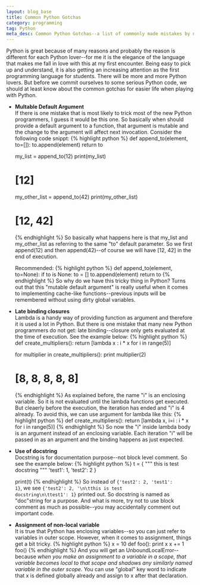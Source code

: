 ```yaml
---
layout: blog_base
title: Common Python Gotchas
category: programming
tag: Python
meta_desc: Common Python Gotchas--a list of commonly made mistakes by new Python programmers
---
```


Python is great because of many reasons and probably the reason is different for each Python lover--for me it is the elegance of the language that makes me fall in love with this at my first encounter. Being easy to pick up and understand, it is also getting an increasing attention as the first programming language for students. There will be more and more Python lovers. But before we commit ourselves to some serious Python code, we should at least know about the common gotchas for easier life when playing with Python.

* **Multable Default Argument**<br>
  If there is one mistake that is most likely to trick most of the new Python programmers, I guess it would be this one. So basically when should provide a default argument to a function, that argument is mutable and the change to the argument will affect next invocation. Consider the following code snippt:
  {% highlight python %}
  def append_to(element, to=[]):
    to.append(element)
    return to

  my_list = append_to(12)
  print(my_list)
  # [12]

  my_other_list = append_to(42)
  print(my_other_list)
  # [12, 42]
  {% endhighlight %}
  So basically what happens here is that my_list and my_other_list as referring to the same "to" default parameter. So we first append(12) and then append(42)--of course we will have [12, 42] in the end of execution.

  Recommended:
  {% highlight python %}
  def append_to(element, to=None):
    if to is None:
      to = []
    to.append(element)
    return to
  {% endhighlight %}
  So why do we have this tricky thing in Python? Turns out that this "mutable default argument" is really useful when it comes to implementing cache-like functions--previous inputs will be remembered without using dirty global variables.

* **Late binding closures**<br>
  Lambda is a handy way of providing function as argument and therefore it is used a lot in Python. But there is one mistake that many new Python programmers do not get: late binding--closure only gets evaluated at the time of execution. See the example below:
  {% highlight python %}
  def create_multipliers():
    return [lambda x : i * x for i in range(5)]

  for multiplier in create_multipliers():
    print multiplier(2)

  # [8, 8, 8, 8, 8]
  {% endhighlight %}
  As explained before, the name "i" is an enclosing variable. So it is not evaluated until the lambda functions get executed. But cleaerly before the execution, the iteration has ended and "i" is 4 already. To avoid this, we can use argument for lambda like this:
  {% highlight python %}
  def create_multipliers():
    return [lambda x, i=i : i * x for i in range(5)]
  {% endhighlight %}
  So now the "i" inside lambda body is an argument instead of an enclosing variable. Each iteration "i" will be passed in as an argument and the binding happens as just expected.

* **Use of docstring**<br>
  Docstring is for documentation purpose--not block level comment. So see the example below:
  {% highlight python %}
  t = {
      """
      this is test docstring
      """
      'test1': 1,
      'test2': 2
  }

  print(t)
  {% endhighlight %}
  So instead of <code>{'test2': 2, 'test1': 1}</code>, we see <code>{'test2': 2, '\n\tthis is test docstring\n\ttest1': 1}</code> printed out. So docstring is named as "doc"string for a purpose. And what is more, try not to use block comment as much as possible--you may accidentally comment out important code.

* **Assignment of non-local variable**<br>
  It is true that Python has enclosing variables--so you can just refer to variables in outer scope. However, when it comes to assignment, things get a bit tricky.
  {% highlight python %}
  x = 10
  def foo():
      print x
      x += 1
  foo()
  {% endhighlight %}
  And you will get an UnboundLocalError--because *when you make an assignment to a variable in a scope, that variable becomes local to that scope and shadows any similarly named variable in the outer scope.* You can use "global" key word to indicate that x is defined globally already and assign to x after that declaration.
